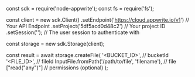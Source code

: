 const sdk = require('node-appwrite');
const fs = require('fs');

const client = new sdk.Client()
    .setEndpoint('https://cloud.appwrite.io/v1') // Your API Endpoint
    .setProject('5df5acd0d48c2') // Your project ID
    .setSession(''); // The user session to authenticate with

const storage = new sdk.Storage(client);

const result = await storage.createFile(
    '<BUCKET_ID>', // bucketId
    '<FILE_ID>', // fileId
    InputFile.fromPath('/path/to/file', 'filename'), // file
    ["read("any")"] // permissions (optional)
);
